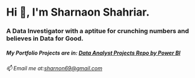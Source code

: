 # Hi 👋, I'm Sharnaon Shahriar.
### A Data Investigator  with a aptitue for crunching numbers and believes in Data for Good.
##### My Portfolio Projects are in: <a href="https://github.com/sharnon69/analyst/">Data Analyst Projects Repo by  Power BI </a> 
###### 📫 Email me at:sharnon69@gmail.com
